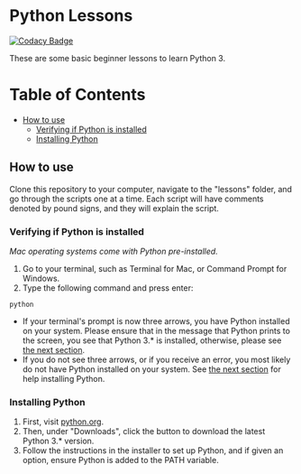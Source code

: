 # Python Lessons

[![Codacy Badge](https://api.codacy.com/project/badge/Grade/d86a7b1dd8b549ccb3233f1c7510a5d5)](https://app.codacy.com/app/bensoyka/python-lessons?utm_source=github.com&utm_medium=referral&utm_content=bsoyka/python-lessons&utm_campaign=Badge_Grade_Settings)

These are some basic beginner lessons to learn Python 3.
<!-- START doctoc generated TOC please keep comment here to allow auto update -->
<!-- DON'T EDIT THIS SECTION, INSTEAD RE-RUN doctoc TO UPDATE -->
# Table of Contents

- [How to use](#how-to-use)
  - [Verifying if Python is installed](#verifying-if-python-is-installed)
  - [Installing Python](#installing-python)

<!-- END doctoc generated TOC please keep comment here to allow auto update -->
## How to use
Clone this repository to your computer, navigate to the "lessons" folder, and go through the scripts one at a time.
Each script will have comments denoted by pound signs, and they will explain the script.
### Verifying if Python is installed
*Mac operating systems come with Python pre-installed.*
1. Go to your terminal, such as Terminal for Mac, or Command Prompt for Windows.
2. Type the following command and press enter:
```
python
```
- If your terminal's prompt is now three arrows, you have Python installed on your system.  Please ensure that in the message that Python prints to the screen, you see that Python 3.* is installed, otherwise, please see [the next section](#installing-python).
- If you do not see three arrows, or if you receive an error, you most likely do not have Python installed on your system.  See [the next section](#installing-python) for help installing Python.
### Installing Python
1. First, visit [python.org](https://www.python.org/).
2. Then, under "Downloads", click the button to download the latest Python 3.* version.
3. Follow the instructions in the installer to set up Python, and if given an option, ensure Python is added to the PATH variable.

